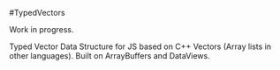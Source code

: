 #TypedVectors

Work in progress.

Typed Vector Data Structure for JS based on C++ Vectors (Array lists in other languages). Built on ArrayBuffers and DataViews.